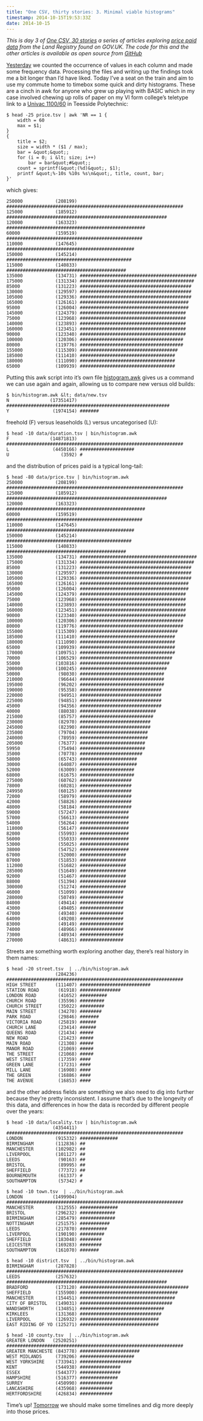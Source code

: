 ```yaml
---
title: "One CSV, thirty stories: 3. Minimal viable histograms"
timestamp: 2014-10-15T19:53:33Z
date: 2014-10-15
---
```


_This is day 3 of [One CSV, 30 stories](http://blog.whatfettle.com/2014/10/13/one-csv-thirty-stories/) a series of articles exploring [price paid data](https://www.gov.uk/government/statistical-data-sets/price-paid-data-downloads) from the Land Registry found on GOV.UK. The code for this and the other articles is available as open source from [GitHub](https://github.com/psd/price-paid-data)_

[Yesterday](http://blog.whatfettle.com/2014/10/15/one-csv-thirty-stories-2-counting-things/) we counted the occurrence of values in each column and made some frequency data. Processing the files and writing up the findings took me a bit longer than I’d have liked. Today I’ve a seat on the train and aim to use my commute home to timebox some quick and dirty histograms. These are a cinch in awk for anyone who grew up playing with BASIC which in my case involved chewing up rolls of paper on my VI form college’s teletype link to a [Univac 1100/60](http://en.wikipedia.org/?title=UNIVAC_1100/60) in Teesside Polytechnic:

```
$ head -25 price.tsv | awk 'NR == 1 {
    width = 60
    max = $1;
}
{
    title = $2;
    size = width * ($1 / max);
    bar = &quot;&quot;;
    for (i = 0; i &lt; size; i++)
        bar = bar&quot;#&quot;;
    count = sprintf(&quot;(%d)&quot;, $1);
    printf &quot;%-10s %10s %s\n&quot;, title, count, bar;
}'
```

which gives:

```
250000            (208199) #################################################################
125000            (185912) ###########################################################
120000            (163323) ###################################################
60000             (159519) ##################################################
110000            (147645) ###############################################
150000            (145214) ##############################################
115000            (140833) ############################################
135000            (134731) ###########################################
175000            (131334) ##########################################
85000             (131223) #########################################
130000            (129597) #########################################
105000            (129336) #########################################
165000            (126161) ########################################
95000             (126004) ########################################
145000            (124379) #######################################
75000             (123968) #######################################
140000            (123893) #######################################
160000            (123451) #######################################
90000             (123340) #######################################
100000            (120306) ######################################
80000             (119776) ######################################
155000            (115309) ####################################
185000            (111410) ###################################
180000            (111090) ###################################
65000             (109939) ###################################
```

Putting this awk script into it’s own file [histogram.awk](https://github.com/psd/price-paid-data/blob/master/bin/histogram.awk) gives us a command we can use again and again, allowing us to compare new versus old builds:

```
$ bin/histogram.awk &lt; data/new.tsv
N               (17351417) ############################################################
Y                (1974154) #######
```

freehold (F) versus leaseholds (L) versus uncategorised (U):

```
$ head -10 data/duration.tsv | bin/histogram.awk 
F               (14871813) #################################################################
L                (4450166) ####################
U                   (3592) #
```

and the distribution of prices paid is a typical long-tail:

```
$ head -80 data/price.tsv | bin/histogram.awk 
250000            (208199) #################################################################
125000            (185912) ###########################################################
120000            (163323) ###################################################
60000             (159519) ##################################################
110000            (147645) ###############################################
150000            (145214) ##############################################
115000            (140833) ############################################
135000            (134731) ###########################################
175000            (131334) ##########################################
85000             (131223) #########################################
130000            (129597) #########################################
105000            (129336) #########################################
165000            (126161) ########################################
95000             (126004) ########################################
145000            (124379) #######################################
75000             (123968) #######################################
140000            (123893) #######################################
160000            (123451) #######################################
90000             (123340) #######################################
100000            (120306) ######################################
80000             (119776) ######################################
155000            (115309) ####################################
185000            (111410) ###################################
180000            (111090) ###################################
65000             (109939) ###################################
170000            (109751) ###################################
70000             (106529) ##################################
55000             (103816) #################################
200000            (100245) ################################
50000              (98030) ###############################
210000             (96644) ###############################
195000             (96202) ###############################
190000             (95358) ##############################
220000             (94951) ##############################
225000             (94851) ##############################
45000              (94356) ##############################
40000              (88038) ############################
215000             (85757) ###########################
230000             (82970) ##########################
245000             (82390) ##########################
235000             (79704) #########################
240000             (78959) #########################
205000             (76377) ########################
59950              (75494) ########################
35000              (70778) #######################
58000              (65743) #####################
30000              (64087) #####################
52000              (63009) ####################
68000              (61675) ####################
275000             (60762) ###################
78000              (60281) ###################
249950             (60125) ###################
72000              (58979) ###################
42000              (58826) ###################
48000              (58184) ###################
59000              (57247) ##################
57000              (56613) ##################
54000              (56264) ##################
118000             (56147) ##################
82000              (55993) ##################
56000              (55033) ##################
53000              (55025) ##################
38000              (54752) ##################
67000              (52000) #################
87000              (51853) #################
112000             (51682) #################
285000             (51649) #################
92000              (51467) #################
88000              (51394) #################
300000             (51274) #################
46000              (51099) ################
280000             (50749) ################
84000              (49414) ################
43000              (49405) ################
47000              (49340) ################
64000              (49208) ################
83000              (49149) ################
74000              (48966) ################
73000              (48934) ################
270000             (48631) ################
```

Streets are something worth exploring another day, there&#8217;s real history in them names:

```
$ head -20 street.tsv  | ../bin/histogram.awk 
                  (284236) #################################################################
HIGH STREET       (111407) ##########################
STATION ROAD       (61918) ###############
LONDON ROAD        (41652) ##########
CHURCH ROAD        (35596) #########
CHURCH STREET      (35022) #########
MAIN STREET        (34270) ########
PARK ROAD          (29846) #######
VICTORIA ROAD      (25819) ######
CHURCH LANE        (23414) ######
QUEENS ROAD        (21434) #####
NEW ROAD           (21423) #####
MAIN ROAD          (21308) #####
MANOR ROAD         (21069) #####
THE STREET         (21068) #####
WEST STREET        (17359) ####
GREEN LANE         (17231) ####
MILL LANE          (16908) ####
THE GREEN          (16886) ####
THE AVENUE         (16853) ####
```

and the other address fields are something we also need to dig into further because they&#8217;re pretty inconsistent. I assume that&#8217;s due to the longevity of this data, and differences in how the data is recorded by different people over the years:

```
$ head -10 data/locality.tsv | bin/histogram.awk
                 (4354411) #################################################################
LONDON            (915332) ##############
BIRMINGHAM        (112836) ##
MANCHESTER        (102982) ##
LIVERPOOL         (101127) ##
LEEDS              (90163) ##
BRISTOL            (89995) ##
SHEFFIELD          (77372) ##
BOURNEMOUTH        (61337) #
SOUTHAMPTON        (57342) #
```

```
$ head -10 town.tsv  | ../bin/histogram.awk
LONDON           (1499904) #################################################################
MANCHESTER        (312555) ##############
BRISTOL           (296232) #############
BIRMINGHAM        (285479) #############
NOTTINGHAM        (251575) ###########
LEEDS             (217870) ##########
LIVERPOOL         (190190) #########
SHEFFIELD         (183048) ########
LEICESTER         (169283) ########
SOUTHAMPTON       (161070) #######
```

```
$ head -10 district.tsv  | ../bin/histogram.awk
BIRMINGHAM        (287828) #################################################################
LEEDS             (257632) ###########################################################
BRADFORD          (173120) ########################################
SHEFFIELD         (155900) ####################################
MANCHESTER        (154451) ###################################
CITY OF BRISTOL   (149031) ##################################
WANDSWORTH        (134851) ###############################
KIRKLEES          (131368) ##############################
LIVERPOOL         (126932) #############################
EAST RIDING OF YO (125271) #############################
```

```
$ head -10 county.tsv  | ../bin/histogram.awk 
GREATER LONDON   (2520251) #################################################################
GREATER MANCHESTE (843778) ######################
WEST MIDLANDS     (739206) ####################
WEST YORKSHIRE    (733941) ###################
KENT              (544938) ###############
ESSEX             (544377) ###############
HAMPSHIRE         (516377) ##############
SURREY            (450990) ############
LANCASHIRE        (435968) ############
HERTFORDSHIRE     (426834) ############
```

Time’s up! [Tomorrow](http://blog.whatfettle.com/2014/10/17/one-csv-thirty-stories-day-4-scattering/) we should make some timelines and dig more deeply into those prices.
